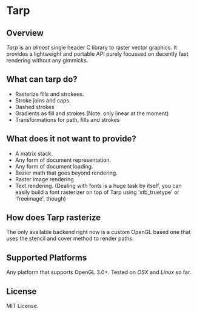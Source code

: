 Tarp
======

Overview
--------

*Tarp* is an *almost* single header C library to raster vector graphics. It provides a lightweight and portable API purely focussed on decently fast rendering without any gimmicks.

What can tarp do?
--------
- Rasterize fills and strokees.
- Stroke joins and caps.
- Dashed strokes
- Gradients as fill and strokes (Note: only linear at the moment)
- Transformations for path, fills and strokes

What does it not want to provide?
--------
- A matrix stack.
- Any form of document representation.
- Any form of document loading.
- Bezier math that goes beyond rendering.
- Raster image rendering
- Text rendering. (Dealing with fonts is a huge task by itself, you can easily build a font rasterizer on top of Tarp using 'stb_truetype' or 'freeimage', though)

How does Tarp rasterize
--------
The only available backend right now is a custom OpenGL based one that uses the stencil and cover method to render paths.

Supported Platforms
-------------

Any platform that supports OpenGL 3.0+. Tested on *OSX* and *Linux* so far.


License
-------------

MIT License.
